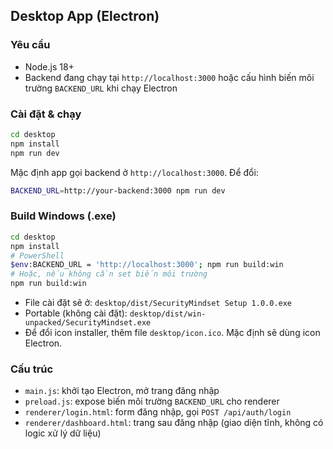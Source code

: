 ## Desktop App (Electron)

### Yêu cầu
- Node.js 18+
- Backend đang chạy tại `http://localhost:3000` hoặc cấu hình biến môi trường `BACKEND_URL` khi chạy Electron

### Cài đặt & chạy

```bash
cd desktop
npm install
npm run dev
```

Mặc định app gọi backend ở `http://localhost:3000`. Để đổi:

```bash
BACKEND_URL=http://your-backend:3000 npm run dev
```

### Build Windows (.exe)

```bash
cd desktop
npm install
# PowerShell
$env:BACKEND_URL = 'http://localhost:3000'; npm run build:win
# Hoặc, nếu không cần set biến môi trường
npm run build:win
```

- File cài đặt sẽ ở: `desktop/dist/SecurityMindset Setup 1.0.0.exe`
- Portable (không cài đặt): `desktop/dist/win-unpacked/SecurityMindset.exe`
- Để đổi icon installer, thêm file `desktop/icon.ico`. Mặc định sẽ dùng icon Electron.

### Cấu trúc
- `main.js`: khởi tạo Electron, mở trang đăng nhập
- `preload.js`: expose biến môi trường `BACKEND_URL` cho renderer
- `renderer/login.html`: form đăng nhập, gọi `POST /api/auth/login`
- `renderer/dashboard.html`: trang sau đăng nhập (giao diện tĩnh, không có logic xử lý dữ liệu)


